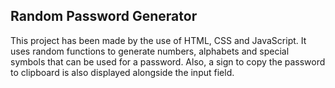 ## Random Password Generator

This project has been made by the use of HTML, CSS and JavaScript. It uses random functions to generate numbers, alphabets and special symbols that can be used for a password. Also, a sign to copy the password to clipboard is also displayed alongside the input field.